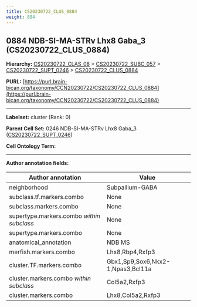 ```yaml
---
title: CS20230722_CLUS_0884
weight: 884
---
```

## 0884 NDB-SI-MA-STRv Lhx8 Gaba_3 (CS20230722_CLUS_0884)
<b>Hierarchy: </b>
[CS20230722_CLAS_08](../CS20230722_CLAS_08) >
[CS20230722_SUBC_057](../CS20230722_SUBC_057) >
[CS20230722_SUPT_0246](../CS20230722_SUPT_0246) >
[CS20230722_CLUS_0884](../CS20230722_CLUS_0884)

**PURL:** [https://purl.brain-bican.org/taxonomy/CCN20230722/CS20230722_CLUS_0884](https://purl.brain-bican.org/taxonomy/CCN20230722/CS20230722_CLUS_0884)

---


**Labelset:** cluster (Rank: 0)

**Parent Cell Set:** 0246 NDB-SI-MA-STRv Lhx8 Gaba_3 ([CS20230722_SUPT_0246](../CS20230722_SUPT_0246))



**Cell Ontology Term:** 

[MARKER GENES.]: #


---

[TRANSFERRED ANNOTATIONS.]: #


[AUTHOR ANNOTATION FIELDS.]: #


**Author annotation fields:**

| Author annotation | Value |
|-------------------|-------|
|neighborhood|Subpallium-GABA|
|subclass.tf.markers.combo|None|
|subclass.markers.combo|None|
|supertype.markers.combo _within subclass_|None|
|supertype.markers.combo|None|
|anatomical_annotation|NDB MS|
|merfish.markers.combo|Lhx8,Rbp4,Rxfp3|
|cluster.TF.markers.combo|Gbx1,Sp9,Sox6,Nkx2-1,Npas3,Bcl11a|
|cluster.markers.combo _within subclass_|Col5a2,Rxfp3|
|cluster.markers.combo|Lhx8,Col5a2,Rxfp3|
